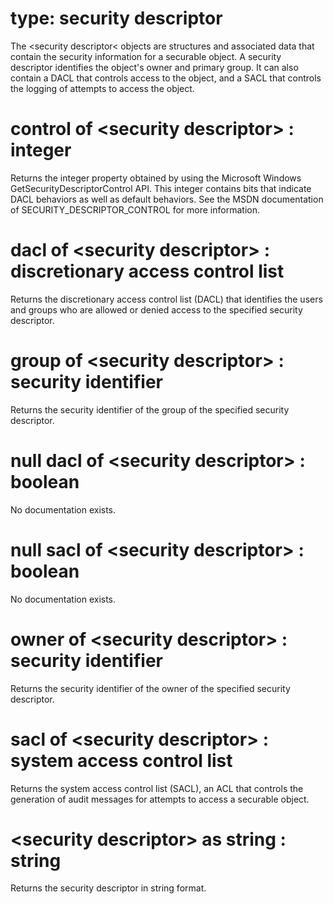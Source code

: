 # type: security descriptor

The &lt;security descriptor&lt; objects are structures and associated data that contain the security information for a securable object. A security descriptor identifies the object&#39;s owner and primary group. It can also contain a DACL that controls access to the object, and a SACL that controls the logging of attempts to access the object.

# control of &lt;security descriptor&gt; : integer

Returns the integer property obtained by using the Microsoft Windows GetSecurityDescriptorControl API. This integer contains bits that indicate DACL behaviors as well as default behaviors. See the MSDN documentation of SECURITY_DESCRIPTOR_CONTROL for more information.

# dacl of &lt;security descriptor&gt; : discretionary access control list

Returns the discretionary access control list (DACL) that identifies the users and groups who are allowed or denied access to the specified security descriptor.

# group of &lt;security descriptor&gt; : security identifier

Returns the security identifier of the group of the specified security descriptor.

# null dacl of &lt;security descriptor&gt; : boolean

No documentation exists.

# null sacl of &lt;security descriptor&gt; : boolean

No documentation exists.

# owner of &lt;security descriptor&gt; : security identifier

Returns the security identifier of the owner of the specified security descriptor.

# sacl of &lt;security descriptor&gt; : system access control list

Returns the system access control list (SACL), an ACL that controls the generation of audit messages for attempts to access a securable object.

# &lt;security descriptor&gt; as string : string

Returns the security descriptor in string format.
